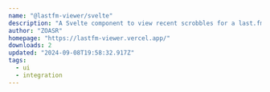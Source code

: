 ```yaml
---
name: "@lastfm-viewer/svelte"
description: "A Svelte component to view recent scrobbles for a last.fm user"
author: "ZOASR"
homepage: "https://lastfm-viewer.vercel.app/"
downloads: 2
updated: "2024-09-08T19:58:32.917Z"
tags: 
  - ui
  - integration
---
```

